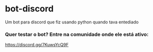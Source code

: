 # bot-discord
Um bot para discord que fiz usando python quando tava entediado

### Quer testar o bot? Entre na comunidade onde ele está ativo: 
https://discord.gg/7KuwsYcQ9F
